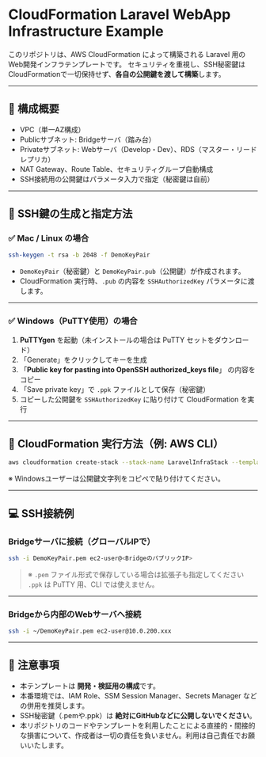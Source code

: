 # CloudFormation Laravel WebApp Infrastructure Example

このリポジトリは、AWS CloudFormation によって構築される Laravel 用のWeb開発インフラテンプレートです。
セキュリティを重視し、SSH秘密鍵はCloudFormationで一切保持せず、**各自の公開鍵を渡して構築**します。

---

## 📐 構成概要

- VPC（単一AZ構成）
- Publicサブネット: Bridgeサーバ（踏み台）
- Privateサブネット: Webサーバ（Develop・Dev）、RDS（マスター・リードレプリカ）
- NAT Gateway、Route Table、セキュリティグループ自動構成
- SSH接続用の公開鍵はパラメータ入力で指定（秘密鍵は自前）

---

## 🔐 SSH鍵の生成と指定方法

### ✅ Mac / Linux の場合

```bash
ssh-keygen -t rsa -b 2048 -f DemoKeyPair
```

- `DemoKeyPair`（秘密鍵）と `DemoKeyPair.pub`（公開鍵）が作成されます。
- CloudFormation 実行時、`.pub` の内容を `SSHAuthorizedKey` パラメータに渡します。

---

### ✅ Windows（PuTTY使用）の場合

1. **PuTTYgen** を起動（未インストールの場合は PuTTY セットをダウンロード）
2. 「Generate」をクリックしてキーを生成
3. 「**Public key for pasting into OpenSSH authorized_keys file**」 の内容をコピー
4. 「Save private key」で `.ppk` ファイルとして保存（秘密鍵）
5. コピーした公開鍵を `SSHAuthorizedKey` に貼り付けて CloudFormation を実行

---

## 🚀 CloudFormation 実行方法（例: AWS CLI）

```bash
aws cloudformation create-stack --stack-name LaravelInfraStack --template-body file://cloudformation-laravel-webapp-infra-example.yml　--parameters ParameterKey=SSHAuthorizedKey,ParameterValue="$(cat DemoKeyPair.pub)"
```

※ Windowsユーザーは公開鍵文字列をコピペで貼り付けてください。

---

## 💻 SSH接続例

### Bridgeサーバに接続（グローバルIPで）

```bash
ssh -i DemoKeyPair.pem ec2-user@<BridgeのパブリックIP>
```

> ※ `.pem` ファイル形式で保存している場合は拡張子も指定してください  
> `.ppk` は PuTTY 用、CLI では使えません。

---

### Bridgeから内部のWebサーバへ接続

```bash
ssh -i ~/DemoKeyPair.pem ec2-user@10.0.200.xxx
```

---

## 📌 注意事項

- 本テンプレートは **開発・検証用の構成**です。
- 本番環境では、IAM Role、SSM Session Manager、Secrets Manager などの併用を推奨します。
- SSH秘密鍵（.pemや.ppk）は **絶対にGitHubなどに公開しないでください**。
- 本リポジトリのコードやテンプレートを利用したことによる直接的・間接的な損害について、作成者は一切の責任を負いません。利用は自己責任でお願いいたします。
